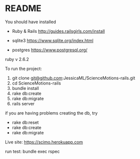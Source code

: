 # README

You should have installed

- Ruby & Rails
  http://guides.railsgirls.com/install

- sqlite3
  https://www.sqlite.org/index.html

- postgres
  https://www.postgresql.org/

ruby v 2.6.2

To run the project:

1. git clone git@github.com:JessicaML/ScienceMotions-rails.git
2. cd ScienceMotions-rails
3. bundle install
4. rake db:create
5. rake db:migrate
6. rails server

if you are having problems creating the db, try

- rake db:reset
- rake db:create
- rake db:migrate

Live site: https://scimo.herokuapp.com

run test: bundle exec rspec
